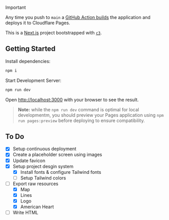 > [!IMPORTANT]
> Any time you push to `main` a [GitHub Action builds](https://github.com/chrislkeefer/clksoftware.dev/actions/workflows/publish.yml) the application and deploys it to Cloudflare Pages.

This is a [Next.js](https://nextjs.org/) project bootstrapped with [`c3`](https://developers.cloudflare.com/pages/get-started/c3).

## Getting Started

Install dependencies:
```bash
npm i
```

Start Development Server:

```bash
npm run dev
```

Open [http://localhost:3000](http://localhost:3000) with your browser to see the result.

> __Note:__ while the `npm run dev` command is optimal for local developmentm, you should preview your Pages application using `npm run pages:preview` before deploying to ensure compatibility.


## To Do
- [x] Setup continuous deployment
- [x] Create a placeholder screen using images
- [x] Update favicon 
- [x] Setup project desgin system
  - [x] Install fonts & configure Tailwind fonts
  - [ ] Setup Tailwind colors
- [ ] Export raw resources
  - [x] Map
  - [x] Lines
  - [x] Logo
  - [x] American Heart
- [ ] Write HTML
